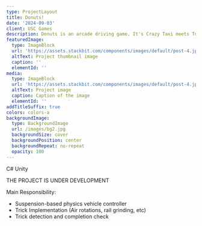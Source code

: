 ```yaml
---
type: ProjectLayout
title: Donuts!
date: '2024-09-03'
client: USC Games
description: Donuts is an arcade driving game. It's Crazy Taxi meets Tony Hawks.
featuredImage:
  type: ImageBlock
  url: 'https://assets.stackbit.com/components/images/default/post-4.jpeg'
  altText: Project thumbnail image
  caption: ''
  elementId: ''
media:
  type: ImageBlock
  url: 'https://assets.stackbit.com/components/images/default/post-4.jpeg'
  altText: Project image
  caption: Caption of the image
  elementId: ''
addTitleSuffix: true
colors: colors-a
backgroundImage:
  type: BackgroundImage
  url: /images/bg2.jpg
  backgroundSize: cover
  backgroundPosition: center
  backgroundRepeat: no-repeat
  opacity: 100
---
```

C# Unity

THE PROJECT IS UNDER DEVELOPMENT

Main Responsibility:

*   Suspension-based physics vehicle controller
*   Trick Implementation (Air rotations, rail grinding, etc)
*   Trick detection and completion check

